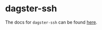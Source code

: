 # dagster-ssh

The docs for `dagster-ssh` can be found
[here](https://docs.dagster.io/docs/apidocs/libraries/dagster_ssh).
